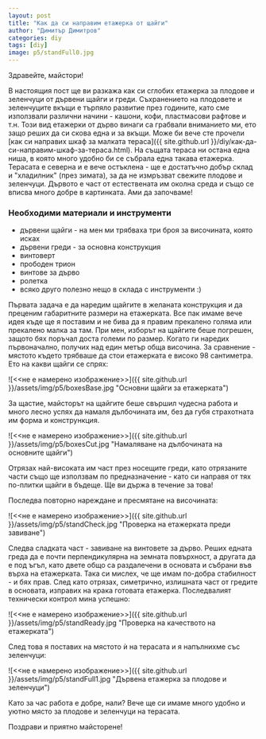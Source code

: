 ```yaml
---
layout: post
title: "Как да си направим етажерка от щайги"
author: "Димитър Димитров"
categories: diy
tags: [diy]
image: p5/standFull0.jpg
---
```

Здравейте, майстори!

В настоящия пост ще ви разкажа как си сглобих етажерка за плодове и зеленчуци от дървени щайги и греди. Съхранението на плодовете и зеленчуците вкъщи е търпяло развитие през годините, като сме използвали различни начини - кашони, кофи, пластмасови рафтове и т.н. Този вид етажерки от дърво винаги са грабвали вниманието ми, ето защо реших да си скова една и за вкъщи. Може би вече сте прочели [как си направих шкаф за малката тераса]({{ site.github.url }}/diy/как-да-си-направим-шкаф-за-тераса.html). На същата тераса ни остана една ниша, в която много удобно би се събрала една такава етажерка. Терасата е северна и е вече остъклена - ще е достатъчно добър склад и "хладилник" (през зимата), за да не измръзват свежите плодове и зеленчуци. Дървото е част от естествената им околна среда и също се вписва много добре в картинката. Ами да започваме!

### Необходими материали и инструменти
* дървени щайги - на мен ми трябваха три броя за височината, която исках
* дървени греди - за основна конструкция
* винтоверт
* прободен трион
* винтове за дърво
* ролетка
* всяко друго полезно нещо в склада с инструменти :)

Първата задача е да наредим щайгите в желаната конструкция и да преценим габаритните размери на етажерката. Все пак имаме вече идея къде ще я поставим и не бива да я правим прекалено голяма или прекалено малка за там. При мен, изборът на щайгите беше погрешен, защото бях поръчал доста големи по размер. Когато ги наредих първоначално, получих над един метър обща височина. За сравнение - мястото където трябваше да стои етажерката е високо 98 сантиметра. Ето на какви щайги се спрях:

![<<не е намерено изображение>>]({{ site.github.url }}/assets/img/p5/boxesBase.jpg "Основни щайги за етажерката")

За щастие, майсторът на щайгите беше свършил чудесна работа и много лесно успях да намаля дълбочината им, без да губя страхотната им форма и констрункция.

![<<не е намерено изображение>>]({{ site.github.url }}/assets/img/p5/boxesCut.jpg "Намаляване на дълбочината на основните щайги")

Отрязах най-високата им част през носещите греди, като отрязаните части също ще използвам по предназначение - като си направя от тях по-плитки щайги в бъдеще. Ще ви държа в течение за това!

Последва повторно нареждане и пресмятане на височината:

![<<не е намерено изображение>>]({{ site.github.url }}/assets/img/p5/standCheck.jpg "Проверка на етажерката преди завиване")

Следва сладката част - завиване на винтовете за дърво. Реших едната греда да е почти перпендикулярна на земната повърхност, а другата да е под ъгъл, като двете общо са раздалечени в основата и събрани във върха на етажерката. Така си мислех, че ще имам по-добра стабилност - и бях прав. След като отрязах, симетрично, излишната част от гредите в основата, изправих на крака готовата етажерка. Последвалият технически контрол мина успешно:

![<<не е намерено изображение>>]({{ site.github.url }}/assets/img/p5/standReady.jpg "Проверка на качеството на етажерката")

След това я поставих на мястото ѝ на терасата и я напълнихме със зеленчуци:

![<<не е намерено изображение>>]({{ site.github.url }}/assets/img/p5/standFull1.jpg "Дървена етажерка за плодове и зеленчуци")

Като за час работа е добре, нали? Вече ще си имаме много удобно и уютно място за плодове и зеленчуци на терасата.

Поздрави и приятно майсторене!